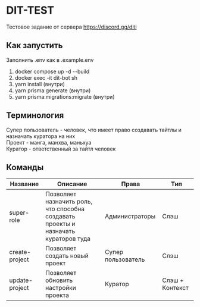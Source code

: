 # DIT-TEST

Тестовое задание от сервера https://discord.gg/diti

## Как запустить

Заполнить .env как в .example.env

1. docker compose up -d --build
2. docker exec -it dit-bot sh
3. yarn install (внутри)
4. yarn prisma:generate (внутри)
5. yarn prisma:migrations:migrate (внутри)

## Терминология

Супер пользователь - человек, что имеет право создавать тайтлы и назначать куратора на них <br>
Проект - манга, манхва, маньхуа <br>
Куратор - ответственный за тайтл человек <br>

## Команды

| Название       | Описание                                                                            | Права              | Тип             |
| -------------- | ----------------------------------------------------------------------------------- | ------------------ | --------------- |
| super-role     | Позволяет назначить роль, что способна создавать проекты и назначать кураторов туда | Администраторы     | Слэш            |
| create-project | Позволяет создать новый проект                                                      | Супер пользователь | Слэш            |
| update-project | Позволяет обновить настройки проекта                                                | Куратор            | Слэш + Контекст |
